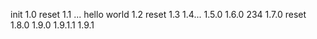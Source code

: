 init
1.0 reset
1.1 ...
hello world
1.2 reset
1.3
1.4...
1.5.0
1.6.0 234
1.7.0 reset
1.8.0
1.9.0
1.9.1.1
1.9.1